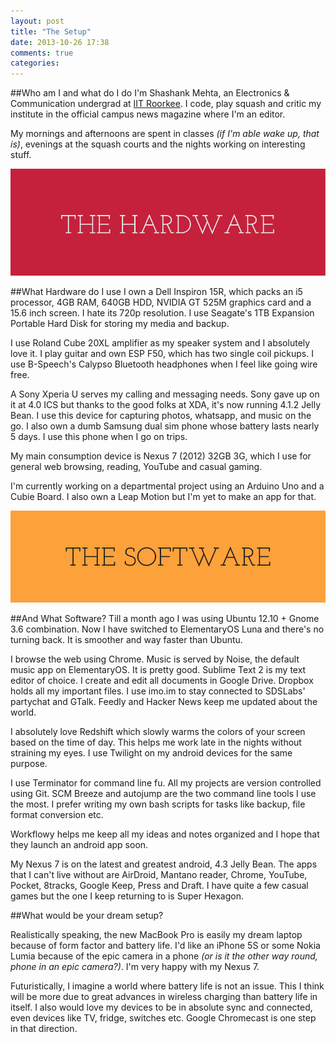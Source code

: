 ```yaml
---
layout: post
title: "The Setup"
date: 2013-10-26 17:38
comments: true
categories: 
---
```



##Who am I and what do I do
I'm Shashank Mehta, an Electronics & Communication undergrad at [IIT Roorkee](http://www.iitr.ac.in). I code, play squash and critic my institute in the official campus news magazine where I'm an editor.

My mornings and afternoons are spent in classes *(if I'm able wake up, that is)*, evenings at the squash courts and the nights working on interesting stuff.

<!--more-->

<img src="/images/posts/setup/1.png" class="center" alt="">

##What Hardware do I use
I own a Dell Inspiron 15R, which packs an i5 processor, 4GB RAM, 640GB HDD, NVIDIA GT 525M graphics card and a 15.6 inch screen. I hate its 720p resolution. I use Seagate's 1TB Expansion Portable Hard Disk for storing my media and backup. 

I use Roland Cube 20XL amplifier as my speaker system and I absolutely love it. I play guitar and own ESP F50, which has two single coil pickups. I use B-Speech's Calypso Bluetooth headphones when I feel like going wire free.

A Sony Xperia U serves my calling and messaging needs. Sony gave up on it at 4.0 ICS but thanks to the good folks at XDA, it's now running 4.1.2 Jelly Bean. I use this device for capturing photos, whatsapp, and music on the go. I also own a dumb Samsung dual sim phone whose battery lasts nearly 5 days. I use this phone when I go on trips.

My main consumption device is Nexus 7 (2012) 32GB 3G, which I use for general web browsing, reading, YouTube and casual gaming. 

I'm currently working on a departmental project using an Arduino Uno and a Cubie Board. I also own a Leap Motion but I'm yet to make an app for that.

<img src="/images/posts/setup/2.png" class="center" alt="">

##And What Software?
Till a month ago I was using Ubuntu 12.10 + Gnome 3.6 combination. Now I have switched to ElementaryOS Luna and there's no turning back. It is smoother and way faster than Ubuntu.

I browse the web using Chrome. Music is served by Noise, the default music app on ElementaryOS. It is pretty good. Sublime Text 2 is my text editor of choice. I create and edit all documents in Google Drive. Dropbox holds all my important files. I use imo.im to stay connected to SDSLabs' partychat and GTalk. Feedly and Hacker News keep me updated about the world.

I absolutely love Redshift which slowly warms the colors of your screen based on the time of day. This helps me work late in the nights without straining my eyes. I use Twilight on my android devices for the same purpose.

I use Terminator for command line fu. All my projects are version controlled using Git. SCM Breeze and autojump are the two command line tools I use the most. I prefer writing my own bash scripts for tasks like backup, file format conversion etc.

Workflowy helps me keep all my ideas and notes organized and I hope that they launch an android app soon. 

My Nexus 7 is on the latest and greatest android, 4.3 Jelly Bean. The apps that I can't live without are AirDroid, Mantano reader, Chrome, YouTube, Pocket, 8tracks, Google Keep, Press and Draft. I have quite a few casual games but the one I keep returning to is Super Hexagon.

##What would be your dream setup?

Realistically speaking, the new MacBook Pro is easily my dream laptop because of form factor and battery life. I'd like an iPhone 5S or some Nokia Lumia because of the epic camera in a phone *(or is it the other way round, phone in an epic camera?)*. I'm very happy with my Nexus 7.

Futuristically, I imagine a world where battery life is not an issue. This I think will be more due to great advances in wireless charging than battery life in itself. I also would love my devices to be in absolute sync and connected, even devices like TV, fridge, switches etc. Google Chromecast is one step in that direction.